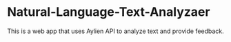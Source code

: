 # Natural-Language-Text-Analyzaer
This is a web app that uses Aylien API to analyze text and provide feedback.
